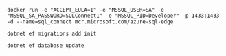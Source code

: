 `docker run -e "ACCEPT_EULA=1" -e "MSSQL_USER=SA" -e "MSSQL_SA_PASSWORD=SQLConnect1" -e "MSSQL_PID=Developer" -p 1433:1433 -d --name=sql_connect mcr.microsoft.com/azure-sql-edge`

`dotnet ef migrations add init`

`dotnet ef database update`
